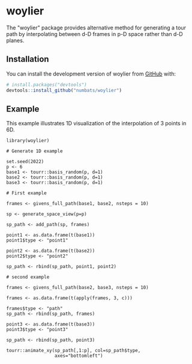 
<!-- README.md is generated from README.Rmd. Please edit that file -->

# woylier

<!-- badges: start -->
<!-- badges: end -->

The "woylier" package provides alternative method for generating a tour path by interpolating between d-D frames in p-D space rather than d-D planes. 

## Installation

You can install the development version of woylier from
[GitHub](https://github.com/) with:

``` r
# install.packages("devtools")
devtools::install_github("numbats/woylier")
```

## Example

This example illustrates 1D visualization of the interpolation of 3 points in 6D. 

```{r setup}
library(woylier)
```

```{r}
# Generate 1D example

set.seed(2022)
p <- 6
base1 <- tourr::basis_random(p, d=1)
base2 <- tourr::basis_random(p, d=1)
base3 <- tourr::basis_random(p, d=1)

# First example

frames <- givens_full_path(base1, base2, nsteps = 10)

sp <- generate_space_view(p=p)

sp_path <- add_path(sp, frames) 

point1 <- as.data.frame(t(base1)) 
point1$type <- "point1"

point2 <- as.data.frame(t(base2))
point2$type <- "point2"

sp_path <- rbind(sp_path, point1, point2) 

# second example

frames <- givens_full_path(base2, base3, nsteps = 10)

frames <- as.data.frame(t(apply(frames, 3, c)))

frames$type <- "path"
sp_path <- rbind(sp_path, frames)

point3 <- as.data.frame(t(base3))
point3$type <- "point3"

sp_path <- rbind(sp_path, point3) 

tourr::animate_xy(sp_path[,1:p], col=sp_path$type, 
                  axes="bottomleft")
```